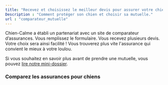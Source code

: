 ```yaml
---
title: "Recevez et choisissez le meilleur devis pour assurer votre chien"
Description : "Comment protéger son chien et choisir sa mutuelle."
url : "comparateur_mutuelle"
---
```






Chien-Calme a établi un partenariat avec un site de comparateur d’assurances. Vous remplissez le formulaire. Vous recevez plusieurs devis. Votre choix sera ainsi facilité ! Vous trouverez plus vite l'assurance qui convient le mieux à votre loulou.

Si vous souhaitez en savoir plus avant de prendre une mutuelle, vous pouvez <a href="/assurance">lire notre mini-dossier</a>.

### Comparez les assurances pour chiens


<!-- DEBUT Marque blanche MH -->
<script src="https://www.lecomparateurassurance.com/Scripts/00_Master/marqueBlanche.aspx" type="text/javascript" ></script>
<div id="erreurLCA"></div>
<div id="divLCA"><iframe id="FrnLCA" frameborder="0" scrolling="no"></iframe></div>
<script type="text/javascript">
       CreateFrame("Chien-calme.com");
</script>

